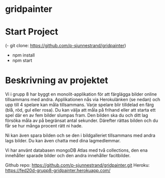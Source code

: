 # gridpainter
 
# Start Project
(- git clone: https://github.com/p-sjunnestrand/gridpainter)
- npm install
- npm start
 
# Beskrivning av projektet
Vi i grupp 8 har byggt en monolit-applikation för att färglägga bilder online tillsammans med andra. Applikationen nås via Herokulänken (se nedan) och upp till 4 spelare kan måla tillsammans. Varje spelare blir tilldelad en färg (blå, röd, gul eller rosa). Du kan välja att måla på frihand eller att starta ett spel där en av fem bilder slumpas fram. Den bilden ska du och ditt lag försöka måla av på begränsat antal sekunder. Därefter rättas bilden och du får se hur många procent rätt ni hade.
 
Ni kan även spara bilden och se den i bildgalleriet tillsammans med andra lags bilder. Du kan även chatta med dina lagmedlemmar. 
 
Vi har använt databasen mongoDB Atlas med två collections, den ena innehåller sparade bilder och den andra innehåller facitbilder. 
 
Github repo: https://github.com/p-sjunnestrand/gridpainter.git
Heroku: https://fed20d-grupp8-gridpainter.herokuapp.com/
